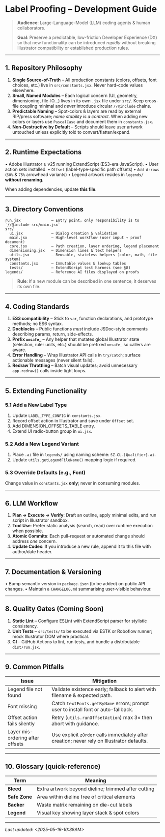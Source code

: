 # Label Proofing – Development Guide

> **Audience**: Large-Language-Model (LLM) coding agents & human collaborators.
>
> **Goal**: Preserve a predictable, low-friction Developer Experience (DX) so that new functionality can be introduced *rapidly* without breaking Illustrator compatibility or established production rules.

---

## 1. Repository Philosophy
1. **Single Source-of-Truth** – All production constants (colors, offsets, font choices, etc.) live in `src/constants.jsx`.  Never hard-code values elsewhere.
2. **Small, Named Modules** – Each logical concern (UI, geometry, dimensioning, file-IO…) lives in its own `.jsx` file under `src/`.  Keep cross-file coupling minimal and *never* introduce circular `//@include` chains.
3. **Predictable Naming** – Spot-colors & layers are read by external RIP/press software; *name stability is a contract*.  When adding new colors or layers use `PascalCase` and document them in `constants.jsx`.
4. **Non-Destructive by Default** – Scripts should leave user artwork untouched unless explicitly told to convert/flatten/expand.

---

## 2. Runtime Expectations
• Adobe Illustrator ≥ v25 running ExtendScript (ES3-era JavaScript).
• User action sets installed:
  • `Offset` (label-type‐specific path offsets)
  • `Add Arrows` (`50%` & `75%` arrowhead variants)
• Legend artwork resides in `legends/` **without renaming**.

When adding dependencies, update **this file**.

---

## 3. Directory Conventions
```
run.jsx              – Entry point; only responsibility is to `//@include src/main.jsx`
src/
  ui.jsx             – Dialog creation & validation
  main.jsx           – High-level workflow (user input → proof document)
  core.jsx           – Path creation, layer ordering, legend placement
  dimensioning.jsx   – Dimension lines & text helpers
  utils.jsx          – Reusable, stateless helpers (color, math, file system)
  constants.jsx      – Immutable values & lookup tables
  tests/             – ExtendScript test harness (see §8)
legends/             – Reference AI files displayed on proofs
```
> **Rule**: If a new module can be described in one sentence, it deserves its own file.

---

## 4. Coding Standards
1. **ES3 compatibility** – Stick to `var`, function declarations, and prototype methods; no ES6 syntax.
2. **Docblocks** – Public functions *must* include JSDoc-style comments describing params, return, side-effects.
3. **Prefix `unsafe_`** – Any helper that mutates global Illustrator state (selection, ruler units, etc.) should be prefixed `unsafe_` so callers are aware.
4. **Error Handling** – Wrap Illustrator API calls in `try/catch`; surface actionable messages (never silent fails).
5. **Redraw Throttling** – Batch visual updates; avoid unnecessary `app.redraw()` calls inside tight loops.

---

## 5. Extending Functionality
### 5.1 Add a New Label Type
1. Update `LABEL_TYPE_CONFIG` in `constants.jsx`.
2. Record offset action in Illustrator and save under `Offset` set.
3. Add DIMENSION_OFFSETS_TABLE entry.
4. Extend UI radio-button group in `ui.jsx`.

### 5.2 Add a New Legend Variant
1. Place `.ai` file in `legends/` using naming scheme: `SZ-CL-[Qualifier].ai`.
2. Update `utils.getLegendFileName()` mapping logic if required.

### 5.3 Override Defaults (e.g., Font)
Change value in `constants.jsx` **only**; never in consuming modules.

---

## 6. LLM Workflow
1. **Plan → Execute → Verify**: Draft an outline, apply minimal edits, and run script in Illustrator sandbox.
2. **Tool Use**: Prefer static analysis (search, read) over runtime execution when possible.
3. **Atomic Commits**: Each pull-request or automated change should address *one* concern.
4. **Update Codex**: If you introduce a new rule, append it to this file with author/date header.

---

## 7. Documentation & Versioning
• Bump semantic version in `package.json` (to be added) on public API changes.
• Maintain a `CHANGELOG.md` summarising user-visible behaviour.

---

## 8. Quality Gates (Coming Soon)
1. **Static Lint** – Configure ESLint with ExtendScript parser for stylistic consistency.
2. **Unit Tests** – `src/tests/` to be executed via ESTK or Roboflow runner; mock Illustrator DOM where practical.
3. **CI** – GitHub Actions to lint, run tests, and bundle a distributable `dist/run.jsx`.

---

## 9. Common Pitfalls
| Issue | Mitigation |
|-------|------------|
| Legend file not found | Validate existence early; fallback to alert with filename & expected path. |
| Font missing | Catch `textFonts.getByName` errors; prompt user to install font or auto-fallback. |
| Offset action fails silently | Retry (`utils.runOffsetAction`) max 3× then abort with guidance. |
| Layer mis-ordering after offsets | Use explicit `zOrder` calls immediately after creation; never rely on Illustrator defaults. |

---

## 10. Glossary (quick-reference)
| Term | Meaning |
|------|---------|
| **Bleed** | Extra artwork beyond dieline; trimmed after cutting |
| **Safe Zone** | Area within dieline free of critical elements |
| **Backer** | Waste matrix remaining on die-cut labels |
| **Legend** | Visual key showing layer stack & spot colors |

---

*Last updated: <2025-05-16-10:38AM>*